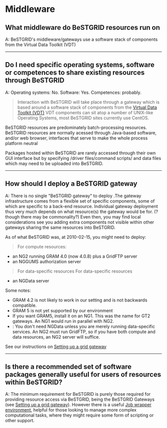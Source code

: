 # Middleware

## What middleware do BeSTGRID resources run on

A: BeSTGRID's middleware/gateways use a  software stack of components from the Virtual Data Toolkit (VDT)


---

## Do I need specific operating systems, software or competences to share existing resources through BeSTGRID

A: Operating systems: No. Software: Yes. Competences: probably.

>  Interaction with BeSTGRID will take place through a gateway which is based around a software stack of components from the [Virtual Data Toolkit (VDT)](http://vdt.cs.wisc.edu)
>  VDT components can sit atop a number of UNIX-like Operating Systems, most BeSTGRID sites currently use CentOS.

BeSTGRID resources are predominately batch-processing resources. BeSTGRID resources are normally acessed through Java-based software, and/or web browser, interfaces that serve to make the whole process platform neutral

Packages hosted within BeSTGRID are rarely accessed through their own GUI interface but by specifying /driver files/command scripts/ and data files which may need to be uploaded into BeSTGRID.


---

## How should I deploy a BeSTGRID gateway

A: There is no single "BeSTGRID gateway" to deploy .The gateway infrastructure comes from a flexible set of specific components, some of which are specific to a back-end resource. Individual gateway deployment thus very much depends on what resource(s) the gateway would be for. (?though there may be commonality?) Even then, you may find local considerations see you adding extra components not visible within other gateways sharing the same resources into BeSTGRID.

As of what BeSTGRID was, at 2010-02-15, you might need to deploy:

>  For compute resources:

- an NG2 running GRAM 4.0 (now 4.0.8) plus a GridFTP server
- an NGGUMS authorization server


>  For data-specific resources
>  For data-specific resources

- an NGData server

Some notes:

- GRAM 4.2 is not likely to work in our setting and is not backwards compatible.
- GRAM 5 is not yet supported by our environment
- If you want GRAM5, install it on an NG1.  This was the name for GT2 gateways.  An NG1 would run in parallel with NG2.
- : You don't need NGData unless you are merely running data-specific services. An NG2 must run GridFTP, so if you have both compute and data resources, an NG2 server will suffice.

See our instructions on [Setting up a grid gateway](https://reannz.atlassian.net/wiki/pages/createpage.action?spaceKey=BeSTGRID&title=Setting_up_a_grid_gateway&linkCreation=true&fromPageId=3818228935)


---

## Is there a recommended set of software packages generally useful for users of resources within BeSTGRID?

A: The minimum requirement for BeSTGRID is purely those required for providing resource access via BeSTGRID, being the BeSTGRID Gateways (see [Setting up a grid gateway](https://reannz.atlassian.net/wiki/pages/createpage.action?spaceKey=BeSTGRID&title=Setting_up_a_grid_gateway&linkCreation=true&fromPageId=3818228935)). However there is a useful [Job wrapper environment](/wiki/spaces/BeSTGRID/pages/3818228677), helpful for those looking to manage more complex computational tasks, where they might require some form of scripting or other support.
